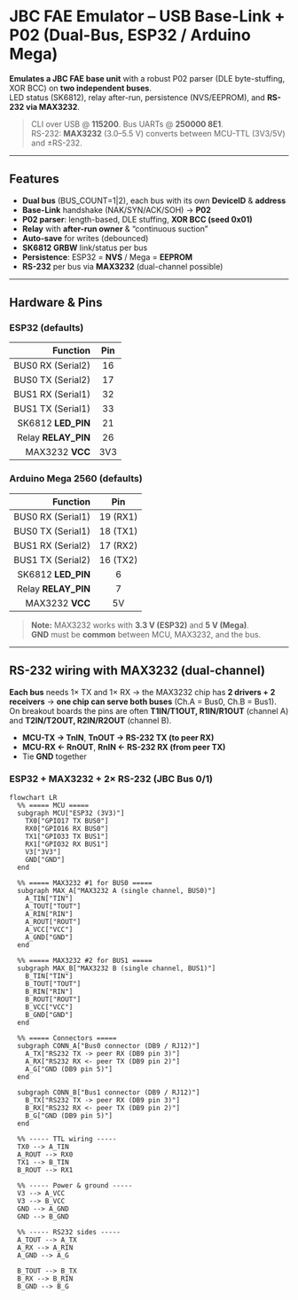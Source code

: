 # JBC FAE Emulator – USB Base-Link + P02 (Dual-Bus, ESP32 / Arduino Mega)

**Emulates a JBC FAE base unit** with a robust P02 parser (DLE byte-stuffing, XOR BCC) on **two independent buses**.  
LED status (SK6812), relay after-run, persistence (NVS/EEPROM), and **RS-232 via MAX3232**.

> CLI over USB @ **115200**. Bus UARTs @ **250000 8E1**.  
> RS-232: **MAX3232** (3.0–5.5 V) converts between MCU-TTL (3V3/5V) and ±RS-232.

---

## Features

- **Dual bus** (BUS_COUNT=1|2), each bus with its own **DeviceID** & **address**
- **Base-Link** handshake (NAK/SYN/ACK/SOH) → **P02**
- **P02 parser**: length-based, DLE stuffing, **XOR BCC (seed 0x01)**
- **Relay** with **after-run owner** & “continuous suction”
- **Auto-save** for writes (debounced)
- **SK6812 GRBW** link/status per bus
- **Persistence**: ESP32 = **NVS** / Mega = **EEPROM**
- **RS-232** per bus via **MAX3232** (dual-channel possible)

---

## Hardware & Pins

### ESP32 (defaults)

| Function              | Pin |
|----------------------:|:---:|
| BUS0 RX (Serial2)     | 16  |
| BUS0 TX (Serial2)     | 17  |
| BUS1 RX (Serial1)     | 32  |
| BUS1 TX (Serial1)     | 33  |
| SK6812 **LED_PIN**    | 21  |
| Relay **RELAY_PIN**   | 26  |
| MAX3232 **VCC**       | 3V3 |

### Arduino Mega 2560 (defaults)

| Function              | Pin |
|----------------------:|:---:|
| BUS0 RX (Serial1)     | 19 (RX1) |
| BUS0 TX (Serial1)     | 18 (TX1) |
| BUS1 RX (Serial2)     | 17 (RX2) |
| BUS1 TX (Serial2)     | 16 (TX2) |
| SK6812 **LED_PIN**    | 6   |
| Relay **RELAY_PIN**   | 7   |
| MAX3232 **VCC**       | 5V  |

> **Note:** MAX3232 works with **3.3 V (ESP32)** and **5 V (Mega)**.  
> **GND** must be **common** between MCU, MAX3232, and the bus.

---

## RS-232 wiring with MAX3232 (dual-channel)

**Each bus** needs 1× TX and 1× RX → the MAX3232 chip has **2 drivers + 2 receivers** → **one chip can serve both buses** (Ch.A = Bus0, Ch.B = Bus1).  
On breakout boards the pins are often **T1IN/T1OUT, R1IN/R1OUT** (channel A) and **T2IN/T2OUT, R2IN/R2OUT** (channel B).

- **MCU-TX → TnIN**, **TnOUT → RS-232 TX (to peer RX)**
- **MCU-RX ← RnOUT**, **RnIN  ← RS-232 RX (from peer TX)**
- Tie **GND** together

### ESP32 + MAX3232 + 2× RS-232 (JBC Bus 0/1)

```mermaid
flowchart LR
  %% ===== MCU =====
  subgraph MCU["ESP32 (3V3)"]
    TX0["GPIO17 TX BUS0"]
    RX0["GPIO16 RX BUS0"]
    TX1["GPIO33 TX BUS1"]
    RX1["GPIO32 RX BUS1"]
    V3["3V3"]
    GND["GND"]
  end

  %% ===== MAX3232 #1 for BUS0 =====
  subgraph MAX_A["MAX3232 A (single channel, BUS0)"]
    A_TIN["TIN"]
    A_TOUT["TOUT"]
    A_RIN["RIN"]
    A_ROUT["ROUT"]
    A_VCC["VCC"]
    A_GND["GND"]
  end

  %% ===== MAX3232 #2 for BUS1 =====
  subgraph MAX_B["MAX3232 B (single channel, BUS1)"]
    B_TIN["TIN"]
    B_TOUT["TOUT"]
    B_RIN["RIN"]
    B_ROUT["ROUT"]
    B_VCC["VCC"]
    B_GND["GND"]
  end

  %% ===== Connectors =====
  subgraph CONN_A["Bus0 connector (DB9 / RJ12)"]
    A_TX["RS232 TX -> peer RX (DB9 pin 3)"]
    A_RX["RS232 RX <- peer TX (DB9 pin 2)"]
    A_G["GND (DB9 pin 5)"]
  end

  subgraph CONN_B["Bus1 connector (DB9 / RJ12)"]
    B_TX["RS232 TX -> peer RX (DB9 pin 3)"]
    B_RX["RS232 RX <- peer TX (DB9 pin 2)"]
    B_G["GND (DB9 pin 5)"]
  end

  %% ----- TTL wiring -----
  TX0 --> A_TIN
  A_ROUT --> RX0
  TX1 --> B_TIN
  B_ROUT --> RX1

  %% ----- Power & ground -----
  V3 --> A_VCC
  V3 --> B_VCC
  GND --> A_GND
  GND --> B_GND

  %% ----- RS232 sides -----
  A_TOUT --> A_TX
  A_RX --> A_RIN
  A_GND --> A_G

  B_TOUT --> B_TX
  B_RX --> B_RIN
  B_GND --> B_G
